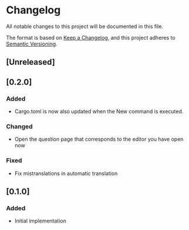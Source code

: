 # Changelog
All notable changes to this project will be documented in this file.

The format is based on [Keep a Changelog](https://keepachangelog.com/en/1.0.0/),
and this project adheres to [Semantic Versioning](https://semver.org/spec/v2.0.0.html).

## [Unreleased]

## [0.2.0]
### Added
- Cargo.toml is now also updated when the New command is executed.

### Changed
- Open the question page that corresponds to the editor you have open now

### Fixed
- Fix mistranslations in automatic translation

## [0.1.0]
### Added
- Initial implementation